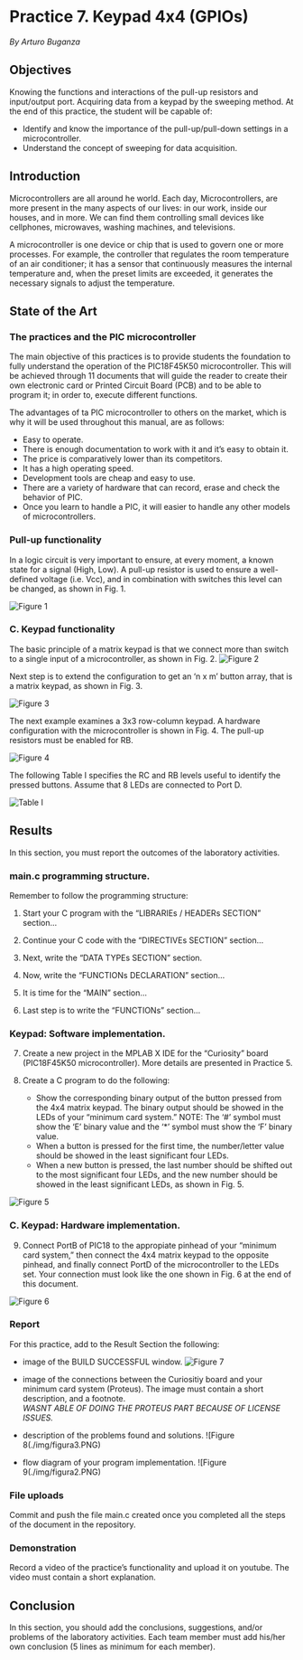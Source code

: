 # Practice 7. Keypad 4x4 (GPIOs)
*By Arturo Buganza*


## Objectives
Knowing the functions and interactions of the pull-up resistors and input/output port. Acquiring data from a keypad by the sweeping method.
At the end of this practice, the student will be capable of: 

- Identify and know the importance of the pull-up/pull-down settings in a microcontroller.
- Understand the concept of sweeping for data acquisition.


## Introduction

Microcontrollers are all around  he world. Each day, Microcontrollers, are more present in the many aspects of our lives: in our work, inside our houses, and in more. We can find them controlling small devices like cellphones, microwaves, washing machines, and televisions.

A microcontroller is one device or chip that is used to govern one or more processes. For example, the controller that regulates the room temperature of an air conditioner; it has a sensor that continuously measures the internal temperature and, when the preset limits are exceeded, it generates the necessary signals to adjust the temperature.

## State of the Art

### The practices and the PIC microcontroller

The main objective of this practices is to provide students the foundation to fully understand the operation of the PIC18F45K50 microcontroller. This will be achieved through 11 documents that will guide the reader to create their own electronic card or Printed Circuit Board (PCB) and to be able to program it; in order to, execute different functions.

The advantages of ta PIC microcontroller to others on the market, which is why it will be used throughout this manual, are as follows:

- Easy to operate.
- There is enough documentation to work with it and it’s easy to obtain it.
- The price is comparatively lower than its competitors.
- It has a high operating speed.
- Development tools are cheap and easy to use.
- There are a variety of hardware that can record, erase and check the behavior of PIC.
- Once you learn to handle a PIC, it will easier to handle any other models of microcontrollers.


### Pull-up functionality
In a logic circuit is very important to ensure, at every moment, a known state for a signal (High, Low). A pull-up resistor is used to ensure a well-defined voltage (i.e. Vcc), and in combination with switches this level can be changed, as shown in Fig. 1.

![Figure 1](./img/fig1.png)

### C.	Keypad  functionality
The basic principle of a matrix keypad is that we connect more than switch to a single input of a microcontroller, as shown in Fig. 2.
![Figure 2](./img/fig2.png)

Next step is to extend the configuration to get an ‘n x m’ button array, that is a matrix keypad, as shown in Fig. 3.

![Figure 3](./img/fig3.png)

The next example examines a 3x3 row-column keypad. A hardware configuration with the microcontroller is shown in Fig. 4. The pull-up resistors must be enabled for RB.

![Figure 4](./img/fig4.png)

The following Table I specifies the RC and RB levels useful to identify the pressed buttons. Assume that 8 LEDs are connected to Port D.

![Table I](./img/tableI.png)

## Results

In this section, you must report the outcomes of the laboratory activities.

### main.c programming structure.

Remember to follow the programming structure: 

1.	Start your C program with the “LIBRARIEs / HEADERs SECTION” section… 

2.	Continue your C code with the “DIRECTIVEs SECTION” section… 

3.	Next, write the “DATA TYPEs SECTION” section.

4.	Now, write the “FUNCTIONs DECLARATION” section…

5.	It is time for the “MAIN” section… 

6.	Last step is to write the “FUNCTIONs” section… 

### Keypad: Software implementation.

7.	Create a new project in the MPLAB X IDE for the “Curiosity” board (PIC18F45K50 microcontroller). More details are presented in Practice 5.

8.	Create a C program to do the following:
    *   Show the corresponding binary output of the button pressed from the 4x4 matrix keypad. The binary output should be showed in the LEDs of your “minimum card system.” 
        NOTE: The ‘#’ symbol must show the ‘E’ binary value and the ‘*’ symbol must show the ‘F’ binary value.
    * When a button is pressed for the first time, the number/letter value should be showed in the least significant four LEDs.
    *	When a new button is pressed, the last number should be shifted out to the most significant four LEDs, and the new number should be showed in the least significant LEDs, as shown in Fig. 5.

![Figure 5](./img/fig5.png)

### C.	Keypad: Hardware implementation.
9.	Connect PortB of PIC18 to the appropiate pinhead of your “minimum card system,” then connect the 4x4 matrix keypad to the opposite pinhead, and finally connect PortD of the microcontroller to the LEDs set. Your connection must look like the one shown in Fig. 6 at the end of this document.


![Figure 6](./img/fig6.png)

### Report
For this practice, add to the Result Section the following:
   - image of the BUILD SUCCESSFUL window.
   ![Figure 7](./img/figura1.PNG)
   
   - image of the connections between the Curiositiy board and  your minimum card system (Proteus). The image must contain a short description, and a footnote.</br>
*WASNT ABLE OF DOING THE PROTEUS PART BECAUSE OF LICENSE ISSUES.*
  
   - description of the problems found and solutions.
   ![Figure 8(./img/figura3.PNG)
   
   - flow diagram of your program implementation.
   ![Figure 9(./img/figura2.PNG)
   
### File uploads
Commit and push the file main.c created once you completed all the steps of the document in the repository.

### Demonstration
Record a video of the practice’s functionality and upload it on youtube. The video must contain a short explanation.

## Conclusion
In this section, you should add the conclusions, suggestions, and/or problems of the laboratory activities. Each team member must add his/her own conclusion (5 lines as minimum for each member).
